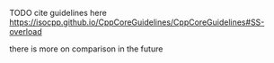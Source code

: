  TODO
 cite guidelines here
 https://isocpp.github.io/CppCoreGuidelines/CppCoreGuidelines#SS-overload
 
there is more on comparison in the future